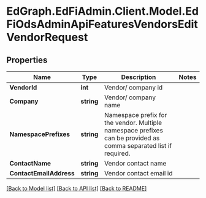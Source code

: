 # EdGraph.EdFiAdmin.Client.Model.EdFiOdsAdminApiFeaturesVendorsEditVendorRequest

## Properties

Name | Type | Description | Notes
------------ | ------------- | ------------- | -------------
**VendorId** | **int** | Vendor/ company id | 
**Company** | **string** | Vendor/ company name | 
**NamespacePrefixes** | **string** | Namespace prefix for the vendor. Multiple namespace prefixes can be provided as comma separated list if required. | 
**ContactName** | **string** | Vendor contact name | 
**ContactEmailAddress** | **string** | Vendor contact email id | 

[[Back to Model list]](../README.md#documentation-for-models) [[Back to API list]](../README.md#documentation-for-api-endpoints) [[Back to README]](../README.md)

